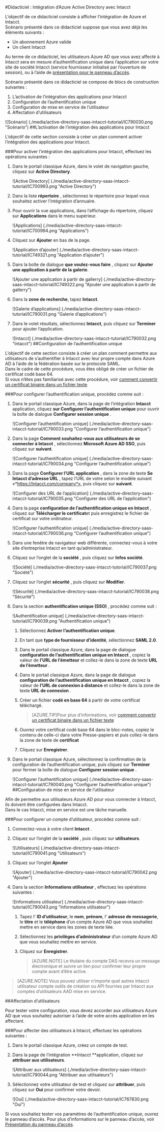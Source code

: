 <properties 
    pageTitle="Didacticiel : Intégration d’Azure Active Directory avec Intacct | Microsoft Azure" 
    description="Découvrez comment utiliser Intacct avec Azure Active Directory pour activer l’authentification unique, la mise en service automatisé et bien plus encore !" 
    services="active-directory" 
    authors="jeevansd"  
    documentationCenter="na" 
    manager="femila"/>
<tags 
    ms.service="active-directory" 
    ms.devlang="na" 
    ms.topic="article" 
    ms.tgt_pltfrm="na" 
    ms.workload="identity" 
    ms.date="09/29/2016" 
    ms.author="jeedes" />

#<a name="tutorial-azure-active-directory-integration-with-intacct"></a>Didacticiel : Intégration d’Azure Active Directory avec Intacct
  
L’objectif de ce didacticiel consiste à afficher l’intégration de Azure et Intacct.  
Scénario présenté dans ce didacticiel suppose que vous avez déjà les éléments suivants :

-   Un abonnement Azure valide
-   Un client Intacct
  
Au terme de ce didacticiel, les utilisateurs Azure AD que vous avez affecté à Intacct sera en mesure d’authentification unique dans l’application sur votre site de société Intacct (service fournisseur initialisé par l’ouverture de session), ou à l’aide de [présentation pour le panneau d’accès](active-directory-saas-access-panel-introduction.md).
  
Scénario présenté dans ce didacticiel se compose de blocs de construction suivantes :

1.  L’activation de l’intégration des applications pour Intacct
2.  Configuration de l’authentification unique
3.  Configuration de mise en service de l’utilisateur
4.  Affectation d’utilisateurs

![Scénario] (./media/active-directory-saas-intacct-tutorial/IC790030.png "Scénario")
##<a name="enabling-the-application-integration-for-intacct"></a>L’activation de l’intégration des applications pour Intacct
  
L’objectif de cette section consiste à créer un plan comment activer l’intégration des applications pour Intacct.

###<a name="to-enable-the-application-integration-for-intacct-perform-the-following-steps"></a>Pour activer l’intégration des applications pour Intacct, effectuez les opérations suivantes :

1.  Dans le portail classique Azure, dans le volet de navigation gauche, cliquez sur **Active Directory**.

    ![Active Directory] (./media/active-directory-saas-intacct-tutorial/IC700993.png "Active Directory")

2.  Dans la liste **répertoire** , sélectionnez le répertoire pour lequel vous souhaitez activer l’intégration d’annuaire.

3.  Pour ouvrir la vue applications, dans l’affichage du répertoire, cliquez sur **Applications** dans le menu supérieur.

    ![Applications] (./media/active-directory-saas-intacct-tutorial/IC700994.png "Applications")

4.  Cliquez sur **Ajouter** en bas de la page.

    ![Application d’ajouter] (./media/active-directory-saas-intacct-tutorial/IC749321.png "Application d’ajouter")

5.  Dans la boîte de dialogue **que voulez-vous faire** , cliquez sur **Ajouter une application à partir de la galerie**.

    ![Ajouter une application à partir de gallerry] (./media/active-directory-saas-intacct-tutorial/IC749322.png "Ajouter une application à partir de gallerry")

6.  Dans la **zone de recherche**, tapez **Intacct**.

    ![Galerie d’applications] (./media/active-directory-saas-intacct-tutorial/IC790031.png "Galerie d’applications")

7.  Dans le volet résultats, sélectionnez **Intacct**, puis cliquez sur **Terminer** pour ajouter l’application.

    ![Intacct] (./media/active-directory-saas-intacct-tutorial/IC790032.png "Intacct")
##<a name="configuring-single-sign-on"></a>Configuration de l’authentification unique
  
L’objectif de cette section consiste à créer un plan comment permettre aux utilisateurs de s’authentifier à Intacct avec leur propre compte dans Azure AD à l’aide de la fédération basée sur le protocole SAML.  
Dans le cadre de cette procédure, vous êtes obligé de créer un fichier de certificat codé base 64.  
Si vous n’êtes pas familiarisé avec cette procédure, voir [comment convertir un certificat binaire dans un fichier texte](http://youtu.be/PlgrzUZ-Y1o).

###<a name="to-configure-single-sign-on-perform-the-following-steps"></a>Pour configurer l’authentification unique, procédez comme suit :

1.  Dans le portail classique Azure, dans la page de l’intégration **Intacct** application, cliquez **sur Configurer l’authentification unique** pour ouvrir la boîte de dialogue **Configurer session unique** .

    ![Configurer l’authentification unique] (./media/active-directory-saas-intacct-tutorial/IC790033.png "Configurer l’authentification unique")

2.  Dans la page **Comment souhaitez-vous aux utilisateurs de se connecter à Intacct** , sélectionnez **Microsoft Azure AD SSO**, puis cliquez sur **suivant**.

    ![Configurer l’authentification unique] (./media/active-directory-saas-intacct-tutorial/IC790034.png "Configurer l’authentification unique")

3.  Dans la page **Configurer l’URL application** , dans la zone de texte **Se Intacct d’adresse URL** , tapez l’URL de votre selon le modèle suivant «*https://Intacct.com/company*», puis cliquez sur **suivant**.

    ![Configurer des URL de l’application] (./media/active-directory-saas-intacct-tutorial/IC790035.png "Configurer des URL de l’application")

4.  Dans la page **configuration de l’authentification unique en Intacct** , cliquez sur **Télécharger le certificat**et puis enregistrez le fichier de certificat sur votre ordinateur.

    ![Configurer l’authentification unique] (./media/active-directory-saas-intacct-tutorial/IC790036.png "Configurer l’authentification unique")

5.  Dans une fenêtre de navigateur web différente, connectez-vous à votre site d’entreprise Intacct en tant qu’administrateur.

6.  Cliquez sur l’onglet de la **société** , puis cliquez sur **Infos société**.

    ![Société] (./media/active-directory-saas-intacct-tutorial/IC790037.png "Société")

7.  Cliquez sur l’onglet **sécurité** , puis cliquez sur **Modifier**.

    ![Sécurité] (./media/active-directory-saas-intacct-tutorial/IC790038.png "Sécurité")

8.  Dans la section **authentification unique (SSO)** , procédez comme suit :

    ![Authentification unique] (./media/active-directory-saas-intacct-tutorial/IC790039.png "Authentification unique")

    1.  Sélectionnez **Activer l’authentification unique**.
    2.  En tant que **type de fournisseur d’identité**, sélectionnez **SAML 2.0**.
    3.  Dans le portail classique Azure, dans la page de dialogue **configuration de l’authentification unique en Intacct** , copiez la valeur de **l’URL de l’émetteur** et collez-le dans la zone de texte **URL de l’émetteur** .
    4.  Dans le portail classique Azure, dans la page de dialogue **configuration de l’authentification unique en Intacct** , copiez la valeur de **l’URL de connexion à distance** et collez-le dans la zone de texte **URL de connexion** .
    5.  Créer un fichier **codé en base 64** à partir de votre certificat téléchargé.
        
        >[AZURE.TIP]Pour plus d’informations, voir [comment convertir un certificat binaire dans un fichier texte](http://youtu.be/PlgrzUZ-Y1o)

    6.  Ouvrez votre certificat codé base 64 dans le bloc-notes, copiez le contenu de celle-ci dans votre Presse-papiers et puis collez-le dans la zone de texte de **certificat**
    7.  Cliquez sur **Enregistrer**.

9.  Dans le portail classique Azure, sélectionnez la confirmation de la configuration de l’authentification unique, puis cliquez sur **Terminer** pour fermer la boîte de dialogue **Configurer session unique** .

    ![Configurer l’authentification unique] (./media/active-directory-saas-intacct-tutorial/IC790040.png "Configurer l’authentification unique")
##<a name="configuring-user-provisioning"></a>Configuration de mise en service de l’utilisateur
  
Afin de permettre aux utilisateurs Azure AD pour vous connecter à Intacct, ils doivent être configurées dans Intacct.  
Dans le cas Intacct, mise en service est une tâche manuelle.

###<a name="to-provision-a-user-accounts-perform-the-following-steps"></a>Pour configurer un compte d’utilisateur, procédez comme suit :

1.  Connectez-vous à votre client **Intacct** .

2.  Cliquez sur l’onglet de la **société** , puis cliquez sur **utilisateurs**.

    ![Utilisateurs] (./media/active-directory-saas-intacct-tutorial/IC790041.png "Utilisateurs")

3.  Cliquez sur l’onglet **Ajouter**

    ![Ajouter] (./media/active-directory-saas-intacct-tutorial/IC790042.png "Ajouter")

4.  Dans la section **Informations utilisateur** , effectuez les opérations suivantes :

    ![Informations utilisateur] (./media/active-directory-saas-intacct-tutorial/IC790043.png "Informations utilisateur")

    1.  Tapez l' **ID d’utilisateur**, le **nom**, **prénom**, l' **adresse de messagerie**, le **titre** et le **téléphone** d’un compte Azure AD que vous souhaitez mettre en service dans les zones de texte liée.
    2.  Sélectionnez les **privilèges d’administrateur** d’un compte Azure AD que vous souhaitez mettre en service.
    3.  Cliquez sur **Enregistrer**.
        
        >[AZURE.NOTE] Le titulaire du compte DAS recevra un message électronique et suivre un lien pour confirmer leur propre compte avant d’être active.

>[AZURE.NOTE] Vous pouvez utiliser n’importe quel autres Intacct utilisateur compte outils de création ou API fournies par Intacct aux comptes d’utilisateurs AAD mise en service.

##<a name="assigning-users"></a>Affectation d’utilisateurs
  
Pour tester votre configuration, vous devez accorder aux utilisateurs Azure AD que vous souhaitez autoriser à l’aide de votre accès application en les affectant.

###<a name="to-assign-users-to-intacct-perform-the-following-steps"></a>Pour affecter des utilisateurs à Intacct, effectuez les opérations suivantes :

1.  Dans le portail classique Azure, créez un compte de test.

2.  Dans la page de l’intégration **Intacct **application, cliquez sur **attribuer aux utilisateurs**.

    ![Attribuer aux utilisateurs] (./media/active-directory-saas-intacct-tutorial/IC790044.png "Attribuer aux utilisateurs")

3.  Sélectionnez votre utilisateur de test et cliquez sur **attribuer**, puis cliquez sur **Oui** pour confirmer votre devoir.

    ![Oui] (./media/active-directory-saas-intacct-tutorial/IC767830.png "Oui")
  
Si vous souhaitez tester vos paramètres de l’authentification unique, ouvrez le panneau d’accès. Pour plus d’informations sur le panneau d’accès, voir [Présentation du panneau d’accès](active-directory-saas-access-panel-introduction.md).